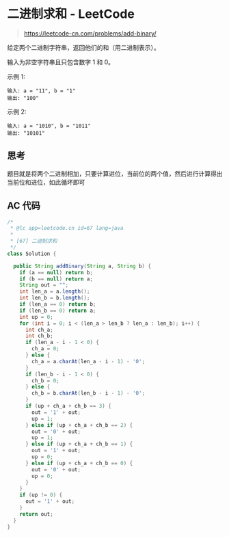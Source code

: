 # 二进制求和 - LeetCode

> https://leetcode-cn.com/problems/add-binary/

给定两个二进制字符串，返回他们的和（用二进制表示）。

输入为非空字符串且只包含数字 1 和 0。

示例 1:

```
输入: a = "11", b = "1"
输出: "100"
```

示例 2:

```
输入: a = "1010", b = "1011"
输出: "10101"
```

## 思考

题目就是将两个二进制相加，只要计算进位，当前位的两个值，然后进行计算得出当前位和进位，如此循坏即可

## AC 代码

```java
/*
 * @lc app=leetcode.cn id=67 lang=java
 *
 * [67] 二进制求和
 */
class Solution {

  public String addBinary(String a, String b) {
    if (a == null) return b;
    if (b == null) return a;
    String out = "";
    int len_a = a.length();
    int len_b = b.length();
    if (len_a == 0) return b;
    if (len_b == 0) return a;
    int up = 0;
    for (int i = 0; i < (len_a > len_b ? len_a : len_b); i++) {
      int ch_a;
      int ch_b;
      if (len_a - i - 1 < 0) {
        ch_a = 0;
      } else {
        ch_a = a.charAt(len_a - i - 1) - '0';
      }
      if (len_b - i - 1 < 0) {
        ch_b = 0;
      } else {
        ch_b = b.charAt(len_b - i - 1) - '0';
      }
      if (up + ch_a + ch_b == 3) {
        out = '1' + out;
        up = 1;
      } else if (up + ch_a + ch_b == 2) {
        out = '0' + out;
        up = 1;
      } else if (up + ch_a + ch_b == 1) {
        out = '1' + out;
        up = 0;
      } else if (up + ch_a + ch_b == 0) {
        out = '0' + out;
        up = 0;
      }
    }
    if (up != 0) {
      out = '1' + out;
    }
    return out;
  }
}

```
